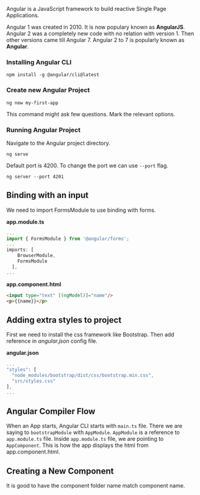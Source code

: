 Angular is a JavaScript framework to build reactive Single Page Applications.

Angular 1 was created in 2010. It is now populary known as __AngularJS__. Angular 2 was a completely new code with no relation with version 1. Then other versions came till Angular 7. Angular 2 to 7 is popularly known as __Angular__.

### Installing Angular CLI
```
npm install -g @angular/cli@latest
```

### Create new Angular Project
```
ng new my-first-app
```
This command might ask few questions. Mark the relevant options.

### Running Angular Project
Navigate to the Angular project directory.
```
ng serve
```
Default port is 4200. To change the port we can use `--port` flag.
```
ng server --port 4201
```

## Binding with an input
We need to import FormsModule to use binding with forms.

__app.module.ts__
```javascript
...
import { FormsModule } from '@angular/forms';
...
imports: [
    BrowserModule,
    FormsModule
  ],
...
```
__app.component.html__
```html
<input type="text" [(ngModel)]="name"/>
<p>{{name}}</p>
```

## Adding extra styles to project
First we need to install the css framework like Bootstrap. Then add reference in _angular.json_ config file.

__angular.json__
```javascript
...
"styles": [
  "node_modules/bootstrap/dist/css/bootstrap.min.css",
  "src/styles.css"
],
...
```

## Angular Compiler Flow
When an App starts, Angular CLI starts with `main.ts` file. There we are saying to `bootstrapModule` with `AppModule`. `AppModule` is a reference to `app.module.ts` file. Inside `app.module.ts` file, we are pointing to `AppComponent`. This is how the app displays the html from app.component.html.

## Creating a New Component
It is good to have the component folder name match component name.
